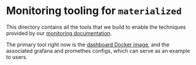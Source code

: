 Monitoring tooling for `materialized`
=====================================

This directory contains all the tools that we build to enable the techniques provided by
our [monitoring documentation][docs].

The primary tool right now is the [dashboard Docker image](./dashboard/), and
the associated grafana and promethes configs, which can serve as an example to users.

[docs]: ../../doc/user/content/ops/monitoring.md
